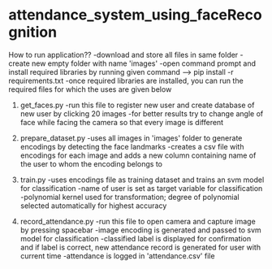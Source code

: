 # attendance_system_using_faceRecognition

How to run application??
-download and store all files in same folder
-create new empty folder with name 'images'
-open command prompt and install required libraries by running given command --> pip install -r requirements.txt
-once required libraries are installed, you can run the required files for which the uses are given below

1. get_faces.py
-run this file to register new user and create database of new user by clicking 20 images
-for better results try to change angle of face while facing the camera so that every image is different

2. prepare_dataset.py
-uses all images in 'images' folder to generate encodings by detecting the face landmarks
-creates a csv file with encodings for each image and adds a new column containing name of the user to whom the encoding belongs to

3. train.py
-uses encodings file as training dataset and trains an svm model for classification
-name of user is set as target variable for classification
-polynomial kernel used for transformation; degree of polynomial selected automatically for highest accuracy

4. record_attendance.py
-run this file to open camera and capture image by pressing spacebar
-image encoding is generated and passed to svm model for classification
-classified label is displayed for confirmation and if label is correct, new attendance record is generated for user with current time 
-attendance is logged in 'attendance.csv' file
